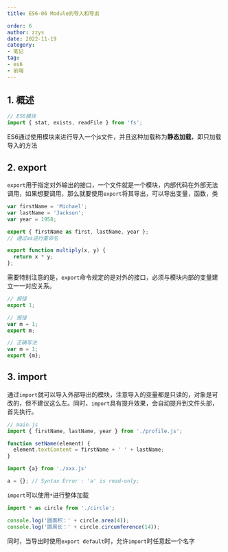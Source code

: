 ```yaml
---
title: ES6-06 Module的导入和导出

order: 6
author: zzys
date: 2022-11-19
category:
- 笔记
tag:
- es6
- 前端
---
```


## 1. 概述

```js
// ES6模块
import { stat, exists, readFile } from 'fs';
```

ES6通过使用模块来进行导入一个js文件，并且这种加载称为**静态加载**，即只加载导入的方法

## 2. export

`export`用于指定对外输出的接口，一个文件就是一个模块，内部代码在外部无法调用，如果想要调用，那么就要使用`export`将其导出，可以导出变量，函数，类

```js
var firstName = 'Michael';
var lastName = 'Jackson';
var year = 1958;

export { firstName as first, lastName, year };
// 通过as进行重命名
```

```js
export function multiply(x, y) {
  return x * y;
};
```

需要特别注意的是，`export`命令规定的是对外的接口，必须与模块内部的变量建立一一对应关系。

```js
// 报错
export 1;

// 报错
var m = 1;
export m;

// 正确写法
var m = 1;
export {m};
```

## 3. import

通过`import`就可以导入外部导出的模块，注意导入的变量都是只读的，对象是可改的，但不建议这么左。同时，`import`具有提升效果，会自动提升到文件头部，首先执行。

```js
// main.js
import { firstName, lastName, year } from './profile.js';

function setName(element) {
  element.textContent = firstName + ' ' + lastName;
}
```

```js
import {a} from './xxx.js'

a = {}; // Syntax Error : 'a' is read-only;
```

`import`可以使用`*`进行整体加载

```js
import * as circle from './circle';

console.log('圆面积：' + circle.area(4));
console.log('圆周长：' + circle.circumference(14));
```

同时，当导出时使用`export default`时，允许`import`时任意起一个名字